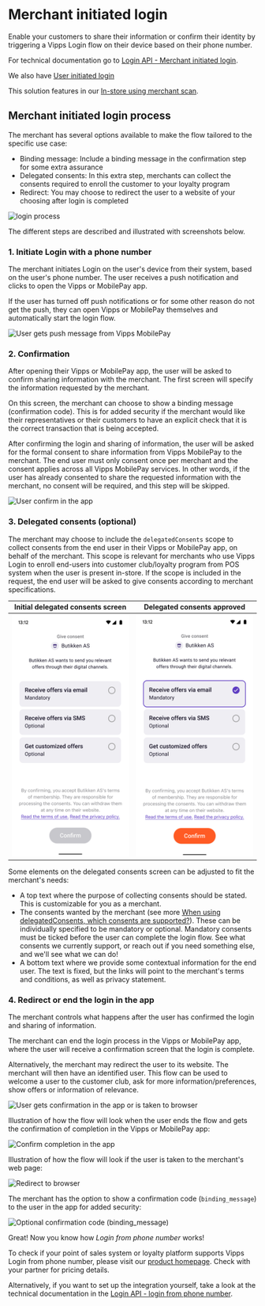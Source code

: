 <!-- START_METADATA
---
title: Merchant initiated login
sidebar_label: Merchant initiated login
sidebar_position: 14
description: Merchant initiated login
pagination_next: null
pagination_prev: null
---
END_METADATA -->

# Merchant initiated login

Enable your customers to share their information or confirm their identity by triggering a Vipps Login flow on their device based on their phone number.

For technical documentation go to
[Login API - Merchant initiated login](../api-guide/flows/merchant-initiated-login-integration.md).

We also have [User initiated login](user-initiated-login-howitworks.md)

This solution features in our [In-store using merchant scan](https://developer.vippsmobilepay.com/docs/solutions/loyalty-in-pos).

## Merchant initiated login process

The merchant has several options available to make the flow tailored to the specific use case:

* Binding message: Include a binding message in the confirmation step for some extra assurance
* Delegated consents: In this extra step, merchants can collect the consents required to enroll the customer to your loyalty program
* Redirect: You may choose to redirect the user to a website of your choosing after login is completed

![login process](../images/vipps-login-from-phone-number-process.png)

The different steps are described and illustrated with screenshots below.

### 1. Initiate Login with a phone number

The merchant initiates Login on the user's device from their system, based on the user's phone number.
The user receives a push notification and clicks to open the Vipps or MobilePay app.

If the user has turned off push notifications or for some other reason do not get the push, they can open Vipps or MobilePay themselves and automatically start the login flow.

![User gets push message from Vipps MobilePay](../images/vipps-login-phone-push.png)

### 2. Confirmation

After opening their Vipps or MobilePay app, the user will be asked to confirm sharing information with the merchant. The first screen will specify the information requested by the merchant.

On this screen, the merchant can choose to show a binding message (confirmation code). This is for added security if the merchant would like their representatives or their customers to have an explicit check that it is the correct transaction that is being accepted.

After confirming the login and sharing of information, the user will be asked for the formal consent to share information from Vipps MobilePay to the merchant.
The end user must only consent once per merchant and the consent applies across all Vipps MobilePay services. In other words, if the user has already consented to share the
requested information with the merchant, no consent will be required, and this step will be skipped.

![User confirm in the app](../images/vipps-login-confirm.png)

### 3. Delegated consents (optional)

The merchant may choose to include the `delegatedConsents` scope to collect consents from the end user in their Vipps or MobilePay app, on behalf of the merchant.
This scope is relevant for merchants who use Vipps Login to enroll end-users into customer club/loyalty program from POS system when the user is present in-store.
If the scope is included in the request, the end user will be asked to give consents according to merchant specifications.

|                       Initial delegated consents screen                       |                           Delegated consents approved                            |
|:-----------------------------------------------------------------------------:|:--------------------------------------------------------------------------------:|
| ![User sees delegated consents in the app](../images/delegated-consents-step1.png) | ![User confirm delegated consents in the app](../images/delegated-consents-step2.png) |

Some elements on the delegated consents screen can be adjusted to fit the merchant's needs:

* A top text where the purpose of collecting consents should be stated. This is customizable for you as a merchant.
* The consents wanted by the merchant (see more
  [When using delegatedConsents, which consents are supported?](../login-api-faq.md#when-using-delegatedconsents-which-consents-are-supported)).
  These can be individually specified to be mandatory or optional. Mandatory consents must be ticked before the user can complete the login flow.
  See what consents we currently support, or reach out if you need something else, and we'll see what we can do!
* A bottom text where we provide some contextual information for the end user.
The text is fixed, but the links will point to the merchant's terms and conditions, as well as privacy statement.

### 4. Redirect or end the login in the app

The merchant controls what happens after the user has confirmed the login and sharing of information.

The merchant can end the login process in the Vipps or MobilePay app, where the user will receive a confirmation screen that the login is complete.

Alternatively, the merchant may redirect the user to its website. The merchant will then have an identified user. This flow can be used to welcome a user to the customer club, ask for more information/preferences, show offers or information of relevance.

![User gets confirmation in the app or is taken to browser](../images/vipps-login-confirmation.png)

Illustration of how the flow will look when the user ends the flow and gets the confirmation of completion in the Vipps or MobilePay app:

![Confirm completion in the app](../images/CIBA_flow_in_app.png)

Illustration of how the flow will look if the user is taken to the merchant's web page:

![Redirect to browser](../images/CIBA_flow_take_to_merchant.png)

The merchant has the option to show a confirmation code (`binding_message`) to the user in the app for added security:

![Optional confirmation code (`binding_message`)](../images/CIBA_Confirmation_code.png)

Great! Now you know how _Login from phone number_ works!

To check if your point of sales system or loyalty platform supports Vipps Login from phone number, please visit our [product homepage](https://vipps.no/produkter-og-tjenester/bedrift/logg-inn-med-vipps/logg-inn-med-vipps/). Check with your partner for pricing details.

Alternatively, if you want to set up the integration yourself, take a look at the technical documentation in the
[Login API - login from phone number](../api-guide/flows/merchant-initiated-login-integration.md).

